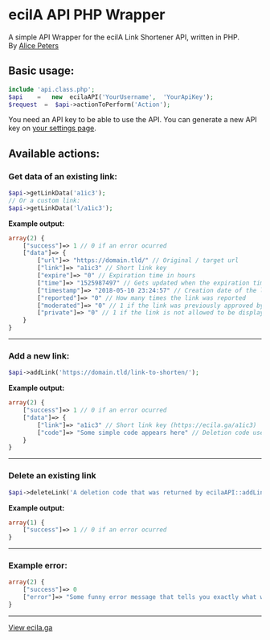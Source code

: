 
# ecilA API PHP Wrapper
A simple API Wrapper for the ecilA Link Shortener API, written in PHP.  
By [Alice Peters](https://alicepeters.de/)

## Basic usage:
```php
include 'api.class.php';
$api	=	new  ecilaAPI('YourUsername',  'YourApiKey');
$request  =  $api->actionToPerform('Action');
```
You need an API key to be able to use the API.
You can generate a new API key on [your settings page](https://ecila.ga/settings#api).
## Available actions:

### Get data of an existing link:
```php
$api->getLinkData('a1ic3');
// Or a custom link:
$api->getLinkData('l/a1ic3');
```

**Example output:**
```php
array(2) { 
	["success"]=> 1 // 0 if an error ocurred
	["data"]=> { 
		["url"]=> "https://domain.tld/" // Original / target url
		["link"]=> "a1ic3" // Short link key
		["expire"]=> "0" // Expiration time in hours
		["time"]=> "1525987497" // Gets updated when the expiration time is set
		["timestamp"]=> "2018-05-10 23:24:57" // Creation date of the link
		["reported"]=> "0" // How many times the link was reported
		["moderated"]=> "0" // 1 if the link was previously approved by a moderator
		["private"]=> "0" // 1 if the link is not allowed to be displayed at the front page
	}
}
```
---
### Add a new link:
```php
$api->addLink('https://domain.tld/link-to-shorten/');
```
**Example output:**
```php
array(2) { 
	["success"]=> 1 // 0 if an error ocurred
	["data"]=> { 
		["link"]=> "a1ic3" // Short link key (https://ecila.ga/a1ic3) 
		["code"]=> "Some simple code appears here" // Deletion code used to delete this short link later on
	}
}
```
---
### Delete an existing link
```php
$api->deleteLink('A deletion code that was returned by ecilaAPI::addLink();');
```

**Example output:**
```php
array(1) {
	["success"]=> 1 // 0 if an error ocurred
}
```
---
### Example error:
```php
array(2) {
	["success"]=> 0
	["error"]=> "Some funny error message that tells you exactly what went wrong."
}
```
---
[View ecila.ga](https://ecila.ga/)
